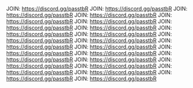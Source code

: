 JOIN: https://discord.gg/passtbR
JOIN: https://discord.gg/passtbR
JOIN: https://discord.gg/passtbR
JOIN: https://discord.gg/passtbR
JOIN: https://discord.gg/passtbR
JOIN: https://discord.gg/passtbR
JOIN: https://discord.gg/passtbR
JOIN: https://discord.gg/passtbR
JOIN: https://discord.gg/passtbR
JOIN: https://discord.gg/passtbR
JOIN: https://discord.gg/passtbR
JOIN: https://discord.gg/passtbR
JOIN: https://discord.gg/passtbR
JOIN: https://discord.gg/passtbR
JOIN: https://discord.gg/passtbR
JOIN: https://discord.gg/passtbR
JOIN: https://discord.gg/passtbR
JOIN: https://discord.gg/passtbR
JOIN: https://discord.gg/passtbR
JOIN: https://discord.gg/passtbR
JOIN: https://discord.gg/passtbR
JOIN: https://discord.gg/passtbR
JOIN: https://discord.gg/passtbR
JOIN: https://discord.gg/passtbR
